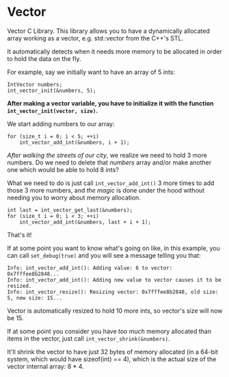 # Vector
Vector C Library. This library allows you to have a dynamically allocated array working as a vector,
e.g. std::vector from the C++'s STL.

It automatically detects when it needs more memory to be allocated in order to hold the data on the fly.

For example, say we initially want to have an array of 5 ints:

```
IntVector numbers;
int_vector_init(&numbers, 5);
```
**After making a vector variable, you have to initialize it with the function `int_vector_init(vector, size)`.**

We start adding numbers to our array:
```
for (size_t i = 0; i < 5; ++i)
    int_vector_add_int(&numbers, i + 1);
```

_After walking the streets of our city_, we realize we need to hold 3 more numbers.
Do we need to delete that _numbers_ array and/or make another one which would be able to hold 8 ints?

What we need to do is just call `int_vector_add_int()` 3 more times to add those 3 more numbers, and _the magic_ 
is done under the hood without needing you to worry about memory allocation.
```
int last = int_vector_get_last(&numbers);
for (size_t i = 0; i < 3; ++i)
    int_vector_add_int(&numbers, last + i + 1);
```

That's it!

If at some point you want to know what's going on like, in this example, you can call `set_debug(true)`
and you will see a message telling you that:
```
Info: int_vector_add_int(): Adding value: 6 to vector: 0x7fffee8b2848...
Info: int_vector_add_int(): Adding new value to vector causes it to be resized.
Info: int_vector_resize(): Resizing vector: 0x7fffee8b2848, old size: 5, new size: 15...
```

Vector is automatically resized to hold 10 more ints, so vector's size will now be 15.

If at some point you consider you have _too much_ memory allocated than items in the vector, just call `int_vector_shrink(&numbers)`.

It'll shrink the vector to have just 32 bytes of memory allocated (in a 64-bit system, which would have sizeof(int) == 4),
which is the actual size of the vector internal array: 8 * 4.
